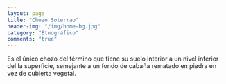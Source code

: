 ```yaml
---
layout: page
title: "Chozo Soterrao"
header-img: "/img/home-bg.jpg"
category: "Etnográfico"
comments: "true"
---
```



Es el único chozo del término que tiene su suelo interior a un nivel inferior del la superficie, semejante a un fondo de cabaña rematado en piedra en vez de cubierta vegetal.





